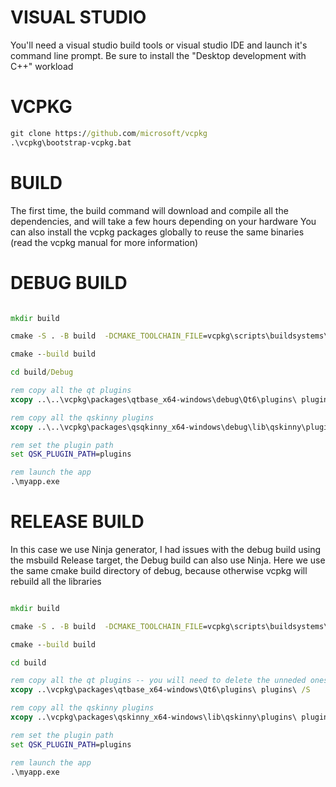 

VISUAL STUDIO
=============
You'll need a visual studio build tools or visual studio IDE and launch it's command line prompt.
Be sure to install the "Desktop development with C++" workload

VCPKG
=====

```cmd
git clone https://github.com/microsoft/vcpkg
.\vcpkg\bootstrap-vcpkg.bat
```

BUILD
=====

The first time, the build command will download and compile all the dependencies, and will take a few hours depending on your hardware
You can also install the vcpkg packages globally to reuse the same binaries (read the vcpkg manual for more information)


DEBUG BUILD
===========

```cmd

mkdir build

cmake -S . -B build  -DCMAKE_TOOLCHAIN_FILE=vcpkg\scripts\buildsystems\vcpkg.cmake -DVCPKG_TARGET_TRIPLET=x64-windows  --fresh -DVCPKG_OVERLAY_PORTS=vcpkg-overlays --fresh

cmake --build build

cd build/Debug

rem copy all the qt plugins
xcopy ..\..\vcpkg\packages\qtbase_x64-windows\debug\Qt6\plugins\ plugins\ /S

rem copy all the qskinny plugins
xcopy ..\..\vcpkg\packages\qsqkinny_x64-windows\debug\lib\qskinny\plugins\ plugins\ /S

rem set the plugin path
set QSK_PLUGIN_PATH=plugins

rem launch the app
.\myapp.exe

```

RELEASE BUILD
=============

In this case we use Ninja generator, I had issues with the debug build using the msbuild Release target, the Debug build can also use Ninja.
Here we use the same cmake build directory of debug, because otherwise vcpkg will rebuild all the libraries

```cmd

mkdir build

cmake -S . -B build  -DCMAKE_TOOLCHAIN_FILE=vcpkg\scripts\buildsystems\vcpkg.cmake -DVCPKG_TARGET_TRIPLET=x64-windows -DVCPKG_OVERLAY_PORTS=vcpkg-overlays -G Ninja -DCMAKE_BUILD_TYPE=Release --fresh

cmake --build build 

cd build

rem copy all the qt plugins -- you will need to delete the unneded ones
xcopy ..\vcpkg\packages\qtbase_x64-windows\Qt6\plugins\ plugins\ /S

rem copy all the qskinny plugins
xcopy ..\vcpkg\packages\qskinny_x64-windows\lib\qskinny\plugins\ plugins\  /S

rem set the plugin path 
set QSK_PLUGIN_PATH=plugins

rem launch the app
.\myapp.exe

```
